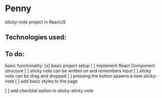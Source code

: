 # Penny
sticky-note project in ReactJS

## Technologies used:

## To do:
basic functionality:
[x] basic project setup
[ ] implement React Component structure
[ ] sticky note can be written on and remembers input
[ ] sticky note can be drag and dropped
[ ] pressing the button spawns a new sticky-note
[ ] add basic styles to the page

[ ] add checklist option to sticky-sticky note

